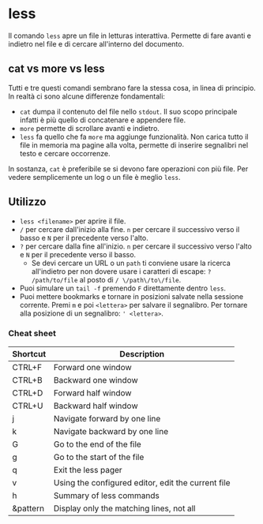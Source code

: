# less

Il comando `less` apre un file in letturas interattiva. Permette di fare avanti e indietro nel file e di cercare all'interno del documento.

## cat vs more vs less

Tutti e tre questi comandi sembrano fare la stessa cosa, in linea di principio. In realtà ci sono alcune differenze fondamentali:
- `cat` dumpa il contenuto del file nello `stdout`. Il suo scopo principale infatti è più quello di concatenare e appendere file.
- `more` permette di scrollare avanti e indietro.
- `less` fa quello che fa `more` ma aggiunge funzionalità. Non carica tutto il file in memoria ma pagine alla volta, permette di inserire segnalibri nel testo e cercare occorrenze.

In sostanza, `cat` è preferibile se si devono fare operazioni con più file. Per vedere semplicemente un log o un file è meglio `less`.

## Utilizzo

- `less <filename>` per aprire il file.
- `/` per cercare dall'inizio alla fine. `n` per cercare il successivo verso il basso e `N` per il precedente verso l'alto.
- `?` per cercare dalla fine all'inizio. `n` per cercare il successivo verso l'alto e `N` per il precedente verso il basso.
  - Se devi cercare un URL o un `path` ti conviene usare la ricerca all'indietro per non dovere usare i caratteri di escape: `? /path/to/file` al posto di `/ \/path\/to\/file`.
- Puoi simulare un `tail -f` premendo `F` direttamente dentro `less`.
- Puoi mettere bookmarks e tornare in posizioni salvate nella sessione corrente. Premi `m` e poi `<lettera>` per salvare il segnalibro. Per tornare alla posizione di un segnalibro: `' <lettera>`.

### Cheat sheet

| Shortcut   | Description                      |
|------------|----------------------------------|
| CTRL+F     | Forward one window               |
| CTRL+B     | Backward one window              |
| CTRL+D     | Forward half window              |
| CTRL+U     | Backward half window             |
| j          | Navigate forward by one line     |
| k          | Navigate backward by one line    |
| G          | Go to the end of the file        |
| g          | Go to the start of the file      |
| q          | Exit the less pager              |
| v        | Using the configured editor, edit the current file |
| h        | Summary of less commands                      |
| &pattern | Display only the matching lines, not all     |
